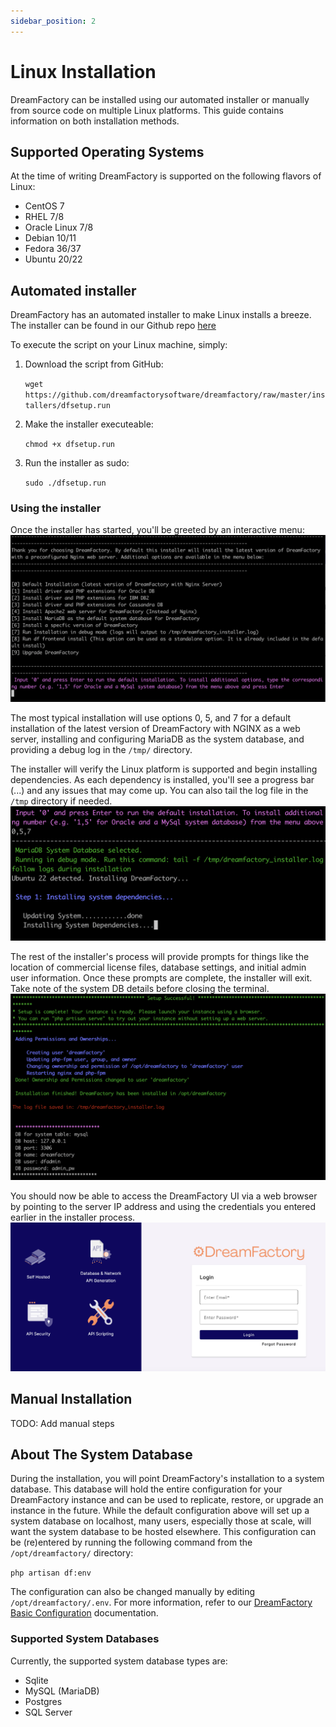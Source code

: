 ```yaml
---
sidebar_position: 2
---
```


# Linux Installation

DreamFactory can be installed using our automated installer or manually from source code on multiple Linux platforms.  This guide contains information on both installation methods.

## Supported Operating Systems

At the time of writing DreamFactory is supported on the following flavors of Linux:

- CentOS 7
- RHEL 7/8
- Oracle Linux 7/8
- Debian 10/11
- Fedora 36/37
- Ubuntu 20/22

## Automated installer

DreamFactory has an automated installer to make Linux installs a breeze. The installer can be found in our Github repo [here](https://github.com/dreamfactorysoftware/dreamfactory/tree/master/installers)

To execute the script on your Linux machine, simply:

1. Download the script from GitHub:
    
    `wget https://github.com/dreamfactorysoftware/dreamfactory/raw/master/installers/dfsetup.run`

2. Make the installer executeable:

    `chmod +x dfsetup.run`

3. Run the installer as sudo:

    `sudo ./dfsetup.run`

### Using the installer

Once the installer has started, you'll be greeted by an interactive menu:
![linux installer start](/img/linux-install/df-linux-installer-start.png)

The most typical installation will use options 0, 5, and 7 for a default installation of the latest version of DreamFactory with NGINX as a web server, installing and configuring MariaDB as the system database, and providing a debug log in the `/tmp/` directory.

The installer will verify the Linux platform is supported and begin installing dependencies. As each dependency is installed, you'll see a progress bar (...) and any issues that may come up. You can also tail the log file in the `/tmp` directory if needed.
![linux installer installing](/img/linux-install/df-linux-installer-installing.png)

The rest of the installer's process will provide prompts for things like the location of commercial license files, database settings, and initial admin user information. Once these prompts are complete, the installer will exit. Take note of the system DB details before closing the terminal.
![linux installer complete](/img/linux-install/df-linux-installer-complete.png)

You should now be able to access the DreamFactory UI via a web browser by pointing to the server IP address and using the credentials you entered earlier in the installer process.
![DreamFactory login page](/img/common/df-login-page.png)

## Manual Installation

TODO: Add manual steps

## About The System Database

During the installation, you will point DreamFactory's installation to a system database. This database will hold the entire configuration for your DreamFactory instance and can be used to replicate, restore, or upgrade an instance in the future. While the default configuration above will set up a system database on localhost, many users, especially those at scale, will want the system database to be hosted elsewhere. This configuration can be (re)entered by running the following command from the `/opt/dreamfactory/` directory:

`php artisan df:env`

The configuration can also be changed manually by editing `/opt/dreamfactory/.env`. For more information, refer to our [DreamFactory Basic Configuration](../DreamFactory%20Configuration/configuration) documentation.

### Supported System Databases

Currently, the supported system database types are:

- Sqlite
- MySQL (MariaDB)
- Postgres
- SQL Server